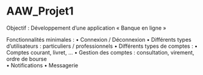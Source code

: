 # AAW_Projet1

Objectif : Développement d’une application « Banque en ligne » 

Fonctionnalités minimales : 
  • Connexion / Déconnexion 
  • Différents types d’utilisateurs : particuliers / professionnels 
  • Différents types de comptes : 
  • Comptes courant, livret, ...
  • Gestion des comptes : consultation, virement, ordre de bourse  
  • Notifications 
  • Messagerie  
